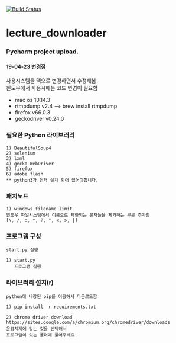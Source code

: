 [![Build Status](https://travis-ci.org/giraffeb/lecture_downloader.svg?branch=master)](https://travis-ci.org/giraffeb/lecture_downloader)
# lecture_downloader

### Pycharm project upload.<br>

#### 19-04-23 변경점
사용시스템을 맥으로 변경하면서 수정해봄<br>
윈도우에서 사용시에는 코드 변경이 필요함<br>
* mac os 10.14.3
* rtmpdump v2.4 --> brew install rtmpdump
* firefox v66.0.3
* geckodriver v0.24.0

### 필요한 Python 라이브러리
    1) BeautifulSoup4
    2) selenium
    3) lxml
    4) gecko WebDriver
    5) firefox
    6) adobe flash
    ** python3가 먼저 설치 되어 있어야합니다.

### 패치노트

    1) windows filename limit
    윈도우 파일시스템에서 이름으로 제한되는 문자들을 제거하는 부분 추가함
    [\, /, :, *, ?, ", <, >, |]



### 프로그램 구성
    start.py 실행

    1) start.py
       프로그램 실행


### 라이브러리 설치(r)
    python에 내장된 pip를 이용해서 다운로드함

    1) pip install -r requirements.txt
    
    2) chrome driver download
    https://sites.google.com/a/chromium.org/chromedriver/downloads
    운영체제에 맞는 것을 선택해서
    프로그램이 있는 폴더에 풀어주세요.

